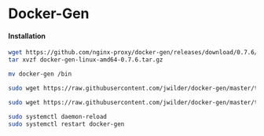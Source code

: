 # Docker-Gen

#### Installation

```bash
wget https://github.com/nginx-proxy/docker-gen/releases/download/0.7.6/docker-gen-linux-amd64-0.7.6.tar.gz
tar xvzf docker-gen-linux-amd64-0.7.6.tar.gz
```

```bash
mv docker-gen /bin
```

```bash
sudo wget https://raw.githubusercontent.com/jwilder/docker-gen/master/templates/nginx.tmpl -O /etc/systemd/system/docker-gen.service
```

```bash
sudo wget https://raw.githubusercontent.com/jwilder/docker-gen/master/templates/nginx.tmpl -O /etc/nginx.tmpl
```

```bash
sudo systemctl daemon-reload
sudo systemctl restart docker-gen
```